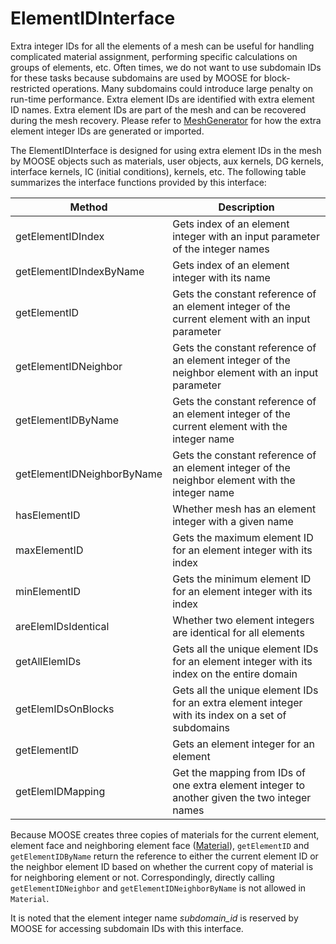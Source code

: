 # ElementIDInterface

Extra integer IDs for all the elements of a mesh can be useful for handling complicated material assignment, performing specific calculations on groups of elements, etc.
Often times, we do not want to use subdomain IDs for these tasks because subdomains are used by MOOSE for block-restricted operations. Many subdomains could introduce large penalty on run-time performance.
Extra element IDs are identified with extra element ID names.
Extra element IDs are part of the mesh and can be recovered during the mesh recovery.
Please refer to [MeshGenerator](MeshGenerator.md) for how the extra element integer IDs are generated or imported.

The ElementIDInterface is designed for using extra element IDs in the mesh by MOOSE objects such as materials, user objects, aux kernels, DG kernels, interface kernels, IC (initial conditions), kernels, etc.
The following table summarizes the interface functions provided by this interface:

| Method | Description |
| - | - |
getElementIDIndex | Gets index of an element integer with an input parameter of the integer names
getElementIDIndexByName | Gets index of an element integer with its name
getElementID | Gets the constant reference of an element integer of the current element with an input parameter
getElementIDNeighbor | Gets the constant reference of an element integer of the neighbor element with an input parameter
getElementIDByName | Gets the constant reference of an element integer of the current element with the integer name
getElementIDNeighborByName | Gets the constant reference of an element integer of the neighbor element with the integer name
hasElementID | Whether mesh has an element integer with a given name
maxElementID | Gets the maximum element ID for an element integer with its index
minElementID | Gets the minimum element ID for an element integer with its index
areElemIDsIdentical | Whether two element integers are identical for all elements
getAllElemIDs | Gets all the unique element IDs for an element integer with its index on the entire domain
getElemIDsOnBlocks | Gets all the unique element IDs for an extra element integer with its index on a set of subdomains
getElementID | Gets an element integer for an element
getElemIDMapping | Get the mapping from IDs of one extra element integer to another given the two integer names

Because MOOSE creates three copies of materials for the current element, element face and neighboring element face ([Material](syntax/Materials/index.md)), `getElementID` and `getElementIDByName` return the reference to either the current element ID or the neighbor element ID based on whether the current copy of material is for neighboring element or not. Correspondingly, directly calling `getElementIDNeighbor` and `getElementIDNeighborByName` is not allowed in `Material`.


It is noted that the element integer name *subdomain_id* is reserved by MOOSE for accessing subdomain IDs with this interface.
